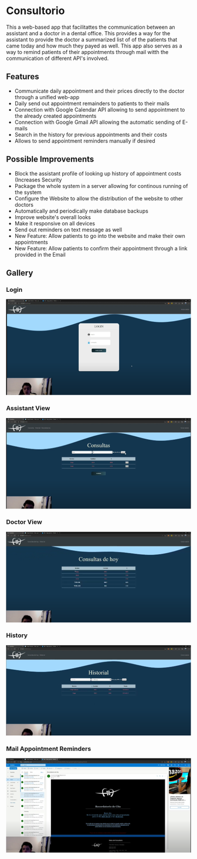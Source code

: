 # Consultorio
This a web-based app that facilitattes the communication between an assistant and a doctor in a dental office. This provides a way for the assistant 
to provide the doctor a summarized list of of the patients that came today and how much they payed as well. This app also serves as a way to remind
patients of their appointments through mail witth the communication of different API's involved.

## Features
- Communicate daily appointment and their prices directly to the doctor through a unified web-app
- Daily send out appointment remainders to patients to their mails
- Connection with Google Calendar API allowing to send appointment to the already created appointments
- Connection with Google Gmail API allowing the automatic sending of E-mails
- Search in the history for previous appointments and their costs
- Allows to send appointment reminders manually if desired

## Possible Improvements
- Block the assistant profile of looking up history of appointment costs (Increases Security
- Package the whole system in a server allowing for continous running of the system
- Configure the Website to allow the distribution of the website to other doctors
- Automatically and periodically make database backups
- Improve website's overall looks
- Make it responsive on all devices
- Send out reminders on text message as well
- New Feature: Allow patients to go into the website and make their own appointments
- New Feature: Allow patients to confirm their appointment through a link provided in the Email


## Gallery
### Login
![Main Screen](https://github.com/Diegogtz03/Consultorio/blob/7f3dce1378703eaad808115b92608aa3507c8702/README-Images/consul-login.png)

### Assistant View
![Image](https://github.com/Diegogtz03/Consultorio/blob/7f3dce1378703eaad808115b92608aa3507c8702/README-Images/consul-asistente.png)

### Doctor View
![Image](https://github.com/Diegogtz03/Consultorio/blob/7f3dce1378703eaad808115b92608aa3507c8702/README-Images/consul-doctor.png)

### History
![Image](https://github.com/Diegogtz03/Consultorio/blob/7f3dce1378703eaad808115b92608aa3507c8702/README-Images/consul-historial.png)

### Mail Appointment Reminders
![Image](https://github.com/Diegogtz03/Consultorio/blob/7f3dce1378703eaad808115b92608aa3507c8702/README-Images/consul-email.png)
